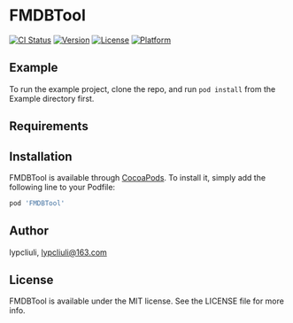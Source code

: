 # FMDBTool

[![CI Status](http://img.shields.io/travis/lypcliuli/FMDBTool.svg?style=flat)](https://travis-ci.org/lypcliuli/FMDBTool)
[![Version](https://img.shields.io/cocoapods/v/FMDBTool.svg?style=flat)](http://cocoapods.org/pods/FMDBTool)
[![License](https://img.shields.io/cocoapods/l/FMDBTool.svg?style=flat)](http://cocoapods.org/pods/FMDBTool)
[![Platform](https://img.shields.io/cocoapods/p/FMDBTool.svg?style=flat)](http://cocoapods.org/pods/FMDBTool)

## Example

To run the example project, clone the repo, and run `pod install` from the Example directory first.

## Requirements

## Installation

FMDBTool is available through [CocoaPods](http://cocoapods.org). To install
it, simply add the following line to your Podfile:

```ruby
pod 'FMDBTool'
```

## Author

lypcliuli, lypcliuli@163.com

## License

FMDBTool is available under the MIT license. See the LICENSE file for more info.
